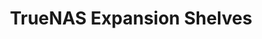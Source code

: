 ---
title: "TrueNAS Expansion Shelves"
linkTitle: "Expansion Shelves"
description: "Articles describing the various TrueNAS Expansion Shelves with installation and upgrade procedures"
weight: 6
type: docs
---